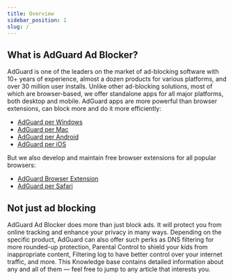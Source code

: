 ```yaml
---
title: Overview
sidebar_position: 1
slug: /
---
```


## What is AdGuard Ad Blocker?

AdGuard is one of the leaders on the market of ad-blocking software with 10+ years of experience, almost a dozen products for various platforms, and over 30 million user installs. Unlike other ad-blocking solutions, most of which are browser-based, we offer standalone apps for all major platforms, both desktop and mobile. AdGuard apps are more powerful than browser extensions, can block more and do it more efficiently:

- [AdGuard per Windows](/adguard-for-windows/overview)
- [AdGuard per Mac](/adguard-for-mac/overview)
- [AdGuard per Android](/adguard-for-android/overview)
- [AdGuard per iOS](/adguard-for-ios/overview)

But we also develop and maintain free browser extensions for all popular browsers:

- [AdGuard Browser Extension](/adguard-browser-extension/overview)
- [AdGuard per Safari](/adguard-for-safari/overview)

## Not just ad blocking

AdGuard Ad Blocker does more than just block ads. It will protect you from online tracking and enhance your privacy in many ways. Depending on the specific product, AdGuard can also offer such perks as DNS filtering for more rounded-up protection, Parental Control to shield your kids from inappropriate content, Filtering log to have better control over your internet traffic, and more. This Knowledge base contains detailed information about any and all of them — feel free to jump to any article that interests you.
